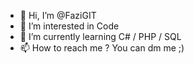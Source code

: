 - 👋 Hi, I’m @FaziGIT
- 👀 I’m interested in Code 
- 🌱 I’m currently learning C# / PHP / SQL 
- 📫 How to reach me ? You can dm me ;)

<!---
FaziGIT/FaziGIT is a ✨ special ✨ repository because its `README.md` (this file) appears on your GitHub profile.
You can click the Preview link to take a look at your changes.
--->
